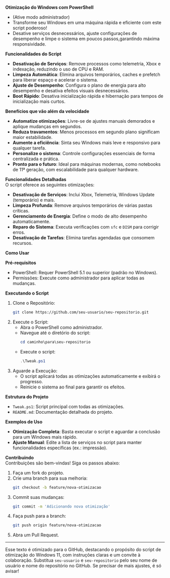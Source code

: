 **Otimização do Windows com PowerShell**  
- (Ative modo administrador)
- Transforme seu Windows em uma máquina rápida e eficiente com este script poderoso!
- Desative serviços desnecessários, ajuste configurações de desempenho e limpe o sistema em poucos passos,garantindo máxima responsividade.

**Funcionalidades do Script**  
- **Desativação de Serviços**: Remove processos como telemetria, Xbox e indexação, reduzindo o uso de CPU e RAM.  
- **Limpeza Automática**: Elimina arquivos temporários, caches e prefetch para liberar espaço e acelerar o sistema.  
- **Ajuste de Desempenho**: Configura o plano de energia para alto desempenho e desativa efeitos visuais desnecessários.  
- **Boot Rápido**: Desativa inicialização rápida e hibernação para tempos de inicialização mais curtos.  

**Benefícios que vão além da velocidade**  
- **Automatize otimizações**: Livre-se de ajustes manuais demorados e aplique mudanças em segundos.  
- **Reduza travamentos**: Menos processos em segundo plano significam maior estabilidade.  
- **Aumente a eficiência**: Sinta seu Windows mais leve e responsivo para qualquer tarefa.  
- **Personalize o sistema**: Controle configurações essenciais de forma centralizada e prática.  
- **Pronto para o futuro**: Ideal para máquinas modernas, como notebooks de 11ª geração, com escalabilidade para qualquer hardware.  

**Funcionalidades Detalhadas**  
O script oferece as seguintes otimizações:  
- **Desativação de Serviços**: Inclui Xbox, Telemetria, Windows Update (temporário) e mais.  
- **Limpeza Profunda**: Remove arquivos temporários de várias pastas críticas.  
- **Gerenciamento de Energia**: Define o modo de alto desempenho automaticamente.  
- **Reparo do Sistema**: Executa verificações com `sfc` e `DISM` para corrigir erros.  
- **Desativação de Tarefas**: Elimina tarefas agendadas que consomem recursos.  

**Como Usar**  

**Pré-requisitos**  
- PowerShell: Requer PowerShell 5.1 ou superior (padrão no Windows).  
- Permissões: Execute como administrador para aplicar todas as mudanças.  

**Executando o Script**  
1. Clone o Repositório:  
   ```bash
   git clone https://github.com/seu-usuario/seu-repositorio.git
   ```  
2. Execute o Script:  
   - Abra o PowerShell como administrador.  
   - Navegue até o diretório do script:  
     ```powershell
     cd caminho\para\seu-repositorio
     ```  
   - Execute o script:  
     ```powershell
     .\Tweak.ps1
     ```  
3. Aguarde a Execução:  
   - O script aplicará todas as otimizações automaticamente e exibirá o progresso.  
   - Reinicie o sistema ao final para garantir os efeitos.  

**Estrutura do Projeto**  
- `Tweak.ps1`: Script principal com todas as otimizações.  
- `README.md`: Documentação detalhada do projeto.  

**Exemplos de Uso**  
- **Otimização Completa**: Basta executar o script e aguardar a conclusão para um Windows mais rápido.  
- **Ajuste Manual**: Edite a lista de serviços no script para manter funcionalidades específicas (ex.: impressão).  

**Contribuindo**  
Contribuições são bem-vindas! Siga os passos abaixo:  
1. Faça um fork do projeto.  
2. Crie uma branch para sua melhoria:  
   ```bash
   git checkout -b feature/nova-otimizacao
   ```  
3. Commit suas mudanças:  
   ```bash
   git commit -m 'Adicionando nova otimização'
   ```  
4. Faça push para a branch:  
   ```bash
   git push origin feature/nova-otimizacao
   ```  
5. Abra um Pull Request.  

---

Esse texto é otimizado para o GitHub, destacando o propósito do script de otimização do Windows 11, com instruções claras e um convite à colaboração. Substitua `seu-usuario` e `seu-repositorio` pelo seu nome de usuário e nome do repositório no GitHub. Se precisar de mais ajustes, é só avisar!
